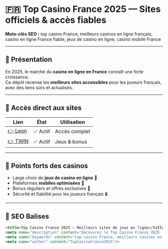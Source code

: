 # 🇫🇷 Top Casino France 2025 — Sites officiels & accès fiables

**Mots-clés SEO :** top casino France, meilleurs casinos en ligne français, casino en ligne France fiable, jeux de casino en ligne, casino mobile France  

---

## 🎯 Présentation

En 2025, le marché du **casino en ligne en France** connaît une forte croissance.  
Ce dépôt recense les **meilleurs sites accessibles** pour les joueurs français, avec des liens sûrs et actualisés.  

---

## 🔗 Accès direct aux sites

| Lien | État | Utilisation |
|------|------|-------------|
| [👉 Leon ](https://k56thc2itt.com/?serial=47119&creative_id=1085&anid=SentinoFR&path=registration&retentionId=a8aecea0-2dac-41a0-82ca-59e0cf53f33f&utm_source=france&utm_medium=Alina&utm_campaign=KingQONK&utm_term=SentinoFR) | ✅ Actif | Accès complet |
| [👉 TWIN ](https://k56thc2itt.com/?serial=53868&creative_id=1283&anid=SentinoFR&path=registration&retentionId=6ea75dae-5fbe-4550-b662-b83e4600a165&utm_source=france&utm_medium=Alina&utm_campaign=KingQONK&utm_term=SentinoFR) | ✅ Actif | Jeux & bonus |

---

## 🌟 Points forts des casinos

- Large choix de **jeux de casino en ligne** 🎰  
- Plateformes **mobiles optimisées** 📱  
- Bonus réguliers et offres exclusives 💎  
- Sécurité et fiabilité pour les joueurs français 🔒  

---

## 🧠 SEO Balises

```html
<title>Top Casino France 2025 — Meilleurs sites de jeux en ligne</title>
<meta name="description" content="Découvrez le Top Casino France 2025 : sélection des meilleurs casinos en ligne français, fiables et sécurisés. Accès rapide, bonus et jeux variés.">
<meta name="keywords" content="top casino France, meilleurs casinos en ligne français, casino en ligne France fiable, casino mobile France, jeux de casino en ligne">
<meta name="author" content="TopCasinoFrance2025"/>
